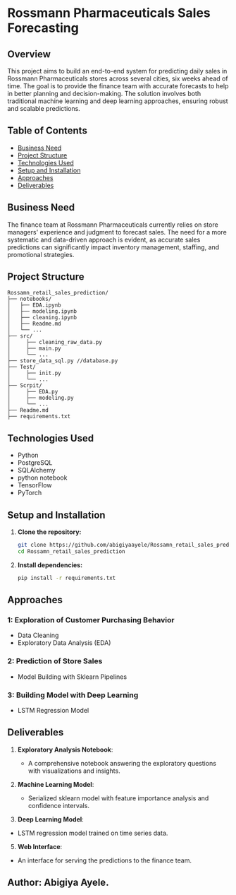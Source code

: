 # Rossmann Pharmaceuticals Sales Forecasting

## Overview

This project aims to build an end-to-end system for predicting daily sales in Rossmann Pharmaceuticals stores across several cities, six weeks ahead of time. The goal is to provide the finance team with accurate forecasts to help in better planning and decision-making. The solution involves both traditional machine learning and deep learning approaches, ensuring robust and scalable predictions.

## Table of Contents
- [Business Need](#business-need)
- [Project Structure](#project-structure)
- [Technologies Used](#technologies-used)
- [Setup and Installation](#setup-and-installation)
- [Approaches](#approaches)
- [Deliverables](#Deliverables)
  

## Business Need

The finance team at Rossmann Pharmaceuticals currently relies on store managers' experience and judgment to forecast sales. The need for a more systematic and data-driven approach is evident, as accurate sales predictions can significantly impact inventory management, staffing, and promotional strategies.


## Project Structure

```plaintext
Rossamn_retail_sales_prediction/
├── notebooks/
│   ├── EDA.ipynb  
│   ├── modeling.ipynb
│   ├── cleaning.ipynb
│   ├── Readme.md
│   └── ...
├── src/
│     ├── cleaning_raw_data.py
│     ├── main.py
│     └── ...
├── store_data_sql.py //database.py
├── Test/
│     ├── init.py
│     └── ...
├── Scrpit/
│     ├── EDA.py
│     ├── modeling.py
│     └── ...
├── Readme.md 
├── requirements.txt

```
## Technologies Used

- Python
- PostgreSQL
- SQLAlchemy
- python notebook
- TensorFlow
- PyTorch


## Setup and Installation

1. **Clone the repository:**
    ```sh
   git clone https://github.com/abigiyaayele/Rossamn_retail_sales_prediction.git
    cd Rossamn_retail_sales_prediction
    ```

2. **Install dependencies:**
    ```sh
    pip install -r requirements.txt
    ```

## Approaches

###  1: Exploration of Customer Purchasing Behavior
- Data Cleaning
- Exploratory Data Analysis (EDA)
###  2: Prediction of Store Sales
- Model Building with Sklearn Pipelines
###  3: Building Model with Deep Learning
- LSTM Regression Model
## Deliverables

1. **Exploratory Analysis Notebook**:
   - A comprehensive notebook answering the exploratory questions with visualizations and insights.

2. **Machine Learning Model**:
   - Serialized sklearn model with feature importance analysis and confidence intervals.

4. **Deep Learning Model**:
  - LSTM regression model trained on time series data.

5. **Web Interface**:
  - An interface for serving the predictions to the finance team.


## Author: Abigiya Ayele.
